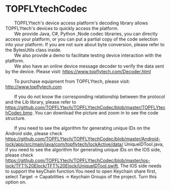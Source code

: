 # TOPFLYtechCodec
&#8195;&#8195;TOPFLYtech's device access platform's decoding library allows TOPFLYtech's devices to quickly access the platform.  
&#8195;&#8195;We provide Java, C#, Python ,Node codec libraries, you can directly access your platform, or you can put a partial copy of the code selection into your platform. If you are not sure about byte conversion, please refer to the BytesUtils class inside.  
&#8195;&#8195;We also provide a demo to facilitate testing device interaction with the platform.  
&#8195;&#8195;We also have an online device message decoder to verify the data sent by the device. Please visit: https://www.topflytech.com/Decoder.html

&#8195;&#8195;To purchase equipment from TOPFLYtech, please visit: http://www.topflytech.com  


&#8195;&#8195;If you do not know the corresponding relationship between the protocol and the Lib library, please refer to https://github.com/TOPFLYtech/TOPFLYtechCodec/blob/master/TOPFLYtechCodec.bmp .You can download the picture and zoom in to see the code structure.


&#8195;&#8195;If you need to see the algorithm for generating unique IDs on the Android side, please check https://github.com/TOPFLYtech/TOPFLYtechCodec/blob/master/Android-lock/app/src/main/java/com/topflytech/lockActive/data/ UniqueIDTool.java, if you need to see the algorithm for generating unique IDs on the IOS side, please check https://github.com/TOPFLYtech/TOPFLYtechCodec/blob/master/ios-lock/TFT%20Elock/TFT%20Elock/UniqueIDTool.swift, The IOS side needs to support the keyChain function.You need to open Keychain share first, select Target -> Capabilities -> Keychain Groups of the project. Turn this option on.